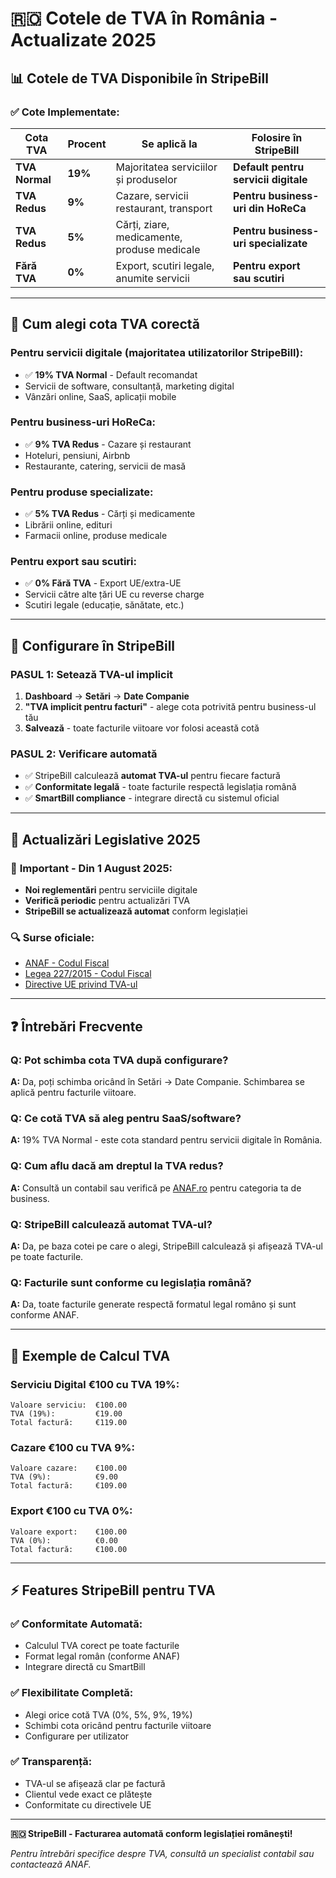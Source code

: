 # 🇷🇴 Cotele de TVA în România - Actualizate 2025

## 📊 Cotele de TVA Disponibile în StripeBill

### ✅ Cote Implementate:

| **Cota TVA** | **Procent** | **Se aplică la** | **Folosire în StripeBill** |
|--------------|-------------|------------------|---------------------------|
| **TVA Normal** | **19%** | Majoritatea serviciilor și produselor | **Default pentru servicii digitale** |
| **TVA Redus** | **9%** | Cazare, servicii restaurant, transport | **Pentru business-uri din HoReCa** |
| **TVA Redus** | **5%** | Cărți, ziare, medicamente, produse medicale | **Pentru business-uri specializate** |
| **Fără TVA** | **0%** | Export, scutiri legale, anumite servicii | **Pentru export sau scutiri** |

---

## 🎯 Cum alegi cota TVA corectă

### Pentru **servicii digitale** (majoritatea utilizatorilor StripeBill):
- ✅ **19% TVA Normal** - Default recomandat
- Servicii de software, consultanță, marketing digital
- Vânzări online, SaaS, aplicații mobile

### Pentru **business-uri HoReCa**:
- ✅ **9% TVA Redus** - Cazare și restaurant
- Hoteluri, pensiuni, Airbnb
- Restaurante, catering, servicii de masă

### Pentru **produse specializate**:
- ✅ **5% TVA Redus** - Cărți și medicamente
- Librării online, edituri
- Farmacii online, produse medicale

### Pentru **export sau scutiri**:
- ✅ **0% Fără TVA** - Export UE/extra-UE
- Servicii către alte țări UE cu reverse charge
- Scutiri legale (educație, sănătate, etc.)

---

## 🔧 Configurare în StripeBill

### PASUL 1: Setează TVA-ul implicit
1. **Dashboard** → **Setări** → **Date Companie**
2. **"TVA implicit pentru facturi"** - alege cota potrivită pentru business-ul tău
3. **Salvează** - toate facturile viitoare vor folosi această cotă

### PASUL 2: Verificare automată
- ✅ StripeBill calculează **automat TVA-ul** pentru fiecare factură
- ✅ **Conformitate legală** - toate facturile respectă legislația română
- ✅ **SmartBill compliance** - integrare directă cu sistemul oficial

---

## 📅 Actualizări Legislative 2025

### 🚨 **Important - Din 1 August 2025:**
- **Noi reglementări** pentru serviciile digitale
- **Verifică periodic** pentru actualizări TVA
- **StripeBill se actualizează automat** conform legislației

### 🔍 Surse oficiale:
- [ANAF - Codul Fiscal](https://www.anaf.ro)
- [Legea 227/2015 - Codul Fiscal](https://www.anaf.ro/anaf/internet/ANAF/despre_anaf/strategii_anaf/strategii_anaf/Codul_fiscal)
- [Directive UE privind TVA-ul](https://ec.europa.eu/taxation_customs/business/vat_ro)

---

## ❓ Întrebări Frecvente

### **Q: Pot schimba cota TVA după configurare?**
**A:** Da, poți schimba oricând în Setări → Date Companie. Schimbarea se aplică pentru facturile viitoare.

### **Q: Ce cotă TVA să aleg pentru SaaS/software?**
**A:** 19% TVA Normal - este cota standard pentru servicii digitale în România.

### **Q: Cum aflu dacă am dreptul la TVA redus?**
**A:** Consultă un contabil sau verifică pe [ANAF.ro](https://www.anaf.ro) pentru categoria ta de business.

### **Q: StripeBill calculează automat TVA-ul?**
**A:** Da, pe baza cotei pe care o alegi, StripeBill calculează și afișează TVA-ul pe toate facturile.

### **Q: Facturile sunt conforme cu legislația română?**
**A:** Da, toate facturile generate respectă formatul legal româno și sunt conforme ANAF.

---

## 🧮 Exemple de Calcul TVA

### Serviciu Digital €100 cu TVA 19%:
```
Valoare serviciu:  €100.00
TVA (19%):         €19.00
Total factură:     €119.00
```

### Cazare €100 cu TVA 9%:
```
Valoare cazare:    €100.00  
TVA (9%):          €9.00
Total factură:     €109.00
```

### Export €100 cu TVA 0%:
```
Valoare export:    €100.00
TVA (0%):          €0.00
Total factură:     €100.00
```

---

## ⚡ Features StripeBill pentru TVA

### ✅ **Conformitate Automată:**
- Calculul TVA corect pe toate facturile
- Format legal român (conforme ANAF)  
- Integrare directă cu SmartBill

### ✅ **Flexibilitate Completă:**
- Alegi orice cotă TVA (0%, 5%, 9%, 19%)
- Schimbi cota oricând pentru facturile viitoare
- Configurare per utilizator

### ✅ **Transparență:**
- TVA-ul se afișează clar pe factură
- Clientul vede exact ce plătește
- Conformitate cu directivele UE

---

**🇷🇴 StripeBill - Facturarea automată conform legislației românești!**

*Pentru întrebări specifice despre TVA, consultă un specialist contabil sau contactează ANAF.*
